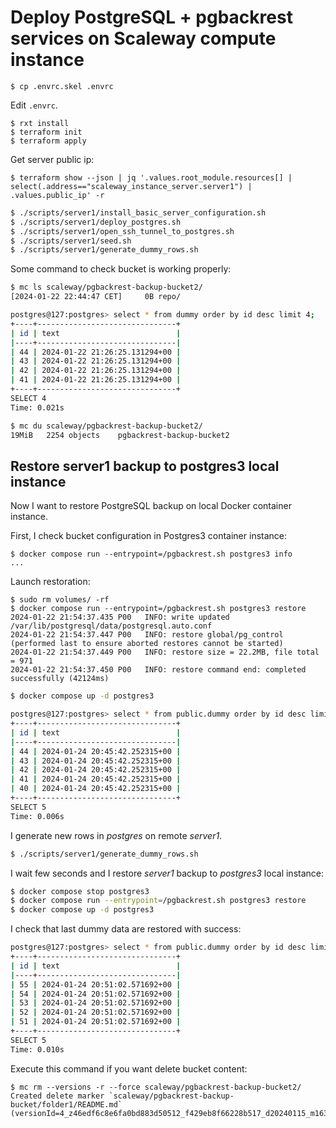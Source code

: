 # Deploy PostgreSQL + pgbackrest services on Scaleway compute instance

```
$ cp .envrc.skel .envrc
```

Edit `.envrc`.

```
$ rxt install
$ terraform init
$ terraform apply
```

Get server public ip:

```
$ terraform show --json | jq '.values.root_module.resources[] | select(.address=="scaleway_instance_server.server1") | .values.public_ip' -r
```

```sh
$ ./scripts/server1/install_basic_server_configuration.sh
$ ./scripts/server1/deploy_postgres.sh
$ ./scripts/server1/open_ssh_tunnel_to_postgres.sh
$ ./scripts/server1/seed.sh
$ ./scripts/server1/generate_dummy_rows.sh
```

Some command to check bucket is working properly:

```sh
$ mc ls scaleway/pgbackrest-backup-bucket2/
[2024-01-22 22:44:47 CET]     0B repo/
```

```sh
postgres@127:postgres> select * from dummy order by id desc limit 4;
+----+-------------------------------+
| id | text                          |
|----+-------------------------------|
| 44 | 2024-01-22 21:26:25.131294+00 |
| 43 | 2024-01-22 21:26:25.131294+00 |
| 42 | 2024-01-22 21:26:25.131294+00 |
| 41 | 2024-01-22 21:26:25.131294+00 |
+----+-------------------------------+
SELECT 4
Time: 0.021s
```

```sh
$ mc du scaleway/pgbackrest-backup-bucket2/
19MiB   2254 objects    pgbackrest-backup-bucket2
```

## Restore server1 backup to postgres3 local instance

Now I want to restore PostgreSQL backup on local Docker container instance.

First, I check bucket configuration in Postgres3 container instance: 

```
$ docker compose run --entrypoint=/pgbackrest.sh postgres3 info
...
```

Launch restoration:

```
$ sudo rm volumes/ -rf
$ docker compose run --entrypoint=/pgbackrest.sh postgres3 restore
2024-01-22 21:54:37.435 P00   INFO: write updated /var/lib/postgresql/data/postgresql.auto.conf
2024-01-22 21:54:37.447 P00   INFO: restore global/pg_control (performed last to ensure aborted restores cannot be started)
2024-01-22 21:54:37.449 P00   INFO: restore size = 22.2MB, file total = 971
2024-01-22 21:54:37.450 P00   INFO: restore command end: completed successfully (42124ms)
```

```sh
$ docker compose up -d postgres3
```

```sh
postgres@127:postgres> select * from public.dummy order by id desc limit 5;
+----+-------------------------------+
| id | text                          |
|----+-------------------------------|
| 44 | 2024-01-24 20:45:42.252315+00 |
| 43 | 2024-01-24 20:45:42.252315+00 |
| 42 | 2024-01-24 20:45:42.252315+00 |
| 41 | 2024-01-24 20:45:42.252315+00 |
| 40 | 2024-01-24 20:45:42.252315+00 |
+----+-------------------------------+
SELECT 5
Time: 0.006s
```

I generate new rows in *postgres* on remote *server1*.

```sh
$ ./scripts/server1/generate_dummy_rows.sh
```

I wait few seconds and I restore *server1* backup to *postgres3* local instance:

```sh
$ docker compose stop postgres3
$ docker compose run --entrypoint=/pgbackrest.sh postgres3 restore
$ docker compose up -d postgres3
```

I check that last dummy data are restored with success:

```sh
postgres@127:postgres> select * from public.dummy order by id desc limit 5;
+----+-------------------------------+
| id | text                          |
|----+-------------------------------|
| 55 | 2024-01-24 20:51:02.571692+00 |
| 54 | 2024-01-24 20:51:02.571692+00 |
| 53 | 2024-01-24 20:51:02.571692+00 |
| 52 | 2024-01-24 20:51:02.571692+00 |
| 51 | 2024-01-24 20:51:02.571692+00 |
+----+-------------------------------+
SELECT 5
Time: 0.010s
```

Execute this command if you want delete bucket content:

```
$ mc rm --versions -r --force scaleway/pgbackrest-backup-bucket2/
Created delete marker `scaleway/pgbackrest-backup-bucket/folder1/README.md` (versionId=4_z46edf6c8e6fa0bd883d50512_f429eb8f66228b517_d20240115_m163102_c003_v7007000_t0000_u01705336262970).
```
